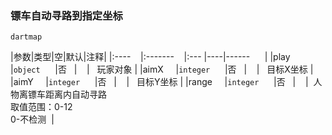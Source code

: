 ### 镖车自动寻路到指定坐标
`dartmap`

|参数|类型|空|默认|注释|
|:----    |:-------    |:--- |----|------      |
|play     |`object`      |否   |    |   玩家对象 |
|aimX     |`integer`      |否   |    |   目标X坐标 |
|aimY     |`integer`      |否   |    |   目标Y坐标 |
|range     |`integer`      |否   |    |  人物离镖车距离内自动寻路<br />取值范围：0-12<br />0-不检测  |

